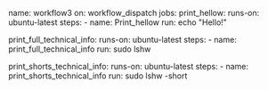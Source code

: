 name: workflow3
on: workflow_dispatch
jobs:
  print_hellow:
    runs-on: ubuntu-latest
    steps:
      - name: Print_hellow
        run: echo "Hello!"
        
  print_full_technical_info:
    runs-on: ubuntu-latest
    steps:
      - name: print_full_technical_info
        run: sudo lshw
         
  print_shorts_technical_info:
    runs-on: ubuntu-latest
    steps:
      - name: print_shorts_technical_info
        run: sudo lshw -short
